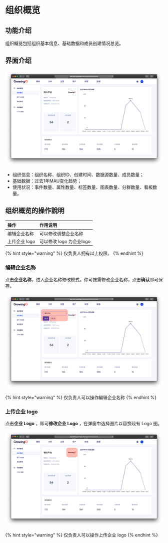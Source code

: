# 组织概览

## 功能介绍

组织概览包括组织基本信息、基础数据和成员创建情况总览。

## 界面介绍

![](../../.gitbook/assets/ying-mu-jie-tu-20200703-xia-wu-1.56.26.png)

* 组织信息：组织名称、组织ID、创建时间、数据源数量、成员数量；
* 基础数据：过去1年MAU变化趋势；
* 使用状况：事件数量、属性数量、标签数量、图表数量、分群数量、看板数量。

## 组织概览的操作說明 

| 操作 | 作用说明 |
| :--- | :--- |
| 编辑企业名称 | 可以修改调整企业名称 |
| 上传企业 logo | 可以修改 logo 为企业logo |

{% hint style="warning" %}
仅负责人拥有以上权限。
{% endhint %}

### 

### 编辑企业名称

点击**企业名称**，进入企业名称修改模式。你可按需修改企业名称，点击**确认**即可保存。

![](../../.gitbook/assets/ying-mu-jie-tu-20200703-xia-wu-1.56.58.png)

{% hint style="warning" %}
仅负责人可以操作編辑企业名称
{% endhint %}

### 

### 上传企业 logo

点击**企业 Logo** ，即可**修改企业 Logo** ，在弹窗中选择图片以替换现有 Logo 图。

![](../../.gitbook/assets/ying-mu-jie-tu-20200703-xia-wu-2.00.24.png)

{% hint style="warning" %}
仅负责人可以操作上传企业 logo
{% endhint %}

### 

